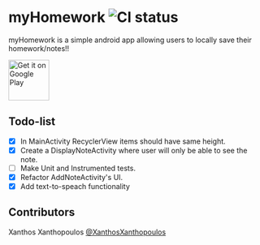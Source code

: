 # myHomework ![CI status](https://img.shields.io/badge/build-passing-brightgreen.svg)

myHomework is a simple android app allowing users to locally save their homework/notes!!

[<img alt="Get it on Google Play" height="80" src="https://play.google.com/intl/en_us/badges/images/generic/en_badge_web_generic.png">](https://play.google.com/store/apps/details?id=com.tutorial.androiddreamer.myhomework&hl=en)


## Todo-list
- [x] In MainActivity RecyclerView items should have same height.
- [x] Create a DisplayNoteActivity where user will only be able to see the note.
- [ ] Make Unit and Instrumented tests.
- [x] Refactor AddNoteActivity's UI.
- [x] Add text-to-speach functionality

## Contributors
Xanthos Xanthopoulos [@XanthosXanthopoulos](https://github.com/XanthosXanthopoulos)





